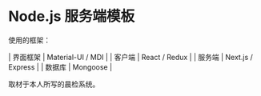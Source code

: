 # Node.js 服务端模板

使用的框架：

| 界面框架 | Material-UI / MDI |
| 客户端 | React / Redux |
| 服务端 | Next.js / Express |
| 数据库 | Mongoose |

取材于本人所写的晨检系统。
